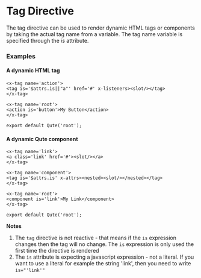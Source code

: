 # Tag Directive

The tag directive can be used to render dynamic HTML tags or components by taking the actual tag name from a variable.
The tag name variable is specified through the *is* attribute.

### Examples

#### A dynamic HTML tag

```jsq
<x-tag name='action'>
<tag is='$attrs.is||"a"' href='#' x-listeners><slot/></tag>
</x-tag>

<x-tag name='root'>
<action is='button'>My Button</action>
</x-tag>

export default Qute('root');
```

#### A dynamic Qute component

```jsq
<x-tag name='link'>
<a class='link' href='#'><slot/></a>
</x-tag>

<x-tag name='component'>
<tag is='$attrs.is' x-attrs><nested><slot/></nested></tag>
</x-tag>

<x-tag name='root'>
<component is='link'>My Link</component>
</x-tag>

export default Qute('root');
```

**Notes**

1. The `tag` directive is not reactive - that means if the `is` expression changes then the tag will no change. The `is` expression is only used the first time the directive is rendered
2. The `is` attribute is expecting a javascript expression - not a literal. If you want to use a literal for example the string 'link', then you need to write `is="'link'"`

